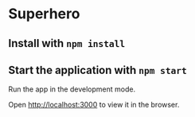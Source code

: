 # Superhero

## Install with `npm install`

## Start the application with `npm start`

Run the app in the development mode.

Open [http://localhost:3000](http://localhost:3000) to view it in the browser.
